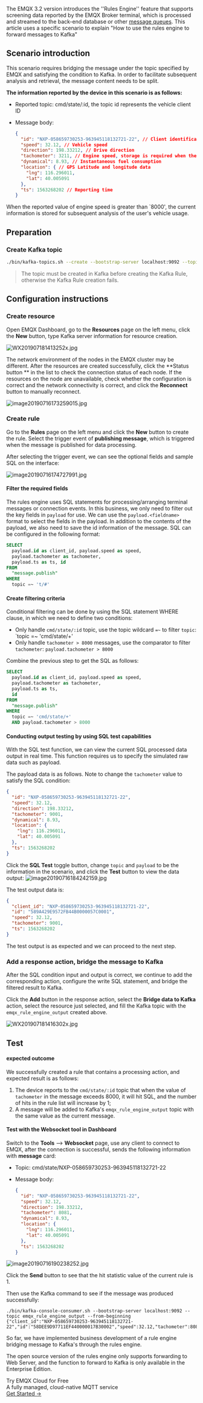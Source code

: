 The EMQX 3.2 version introduces the ''Rules Engine'' feature that supports screening data reported by the EMQX Broker terminal, which is processed and streamed to the back-end database or other [message queues](https://www.emqx.com/en/blog/mqtt5-feature-inflight-window-message-queue). This article uses a specific scenario to explain "How to use the rules engine to forward messages to Kafka"



## Scenario introduction

This scenario requires bridging the message under the topic specified by EMQX and satisfying the condition to Kafka. In order to facilitate subsequent analysis and retrieval, the message content needs to be split.

**The information reported by the device in this scenario is as follows:**

- Reported topic: cmd/state/:id, the topic id represents the vehicle client ID

- Message body:

  ```json
  {
    "id": "NXP-058659730253-963945118132721-22", // Client identification code
    "speed": 32.12, // Vehicle speed
    "direction": 198.33212, // Drive direction
    "tachometer": 3211, // Engine speed, storage is required when the value is greater than 8000
    "dynamical": 8.93, // Instantaneous fuel consumption
    "location": { // GPS Latitude and longitude data
      "lng": 116.296011,
      "lat": 40.005091
    },
    "ts": 1563268202 // Reporting time
  }
  ```



When the reported value of engine speed  is greater than `8000', the current information is stored for subsequent analysis of the user's vehicle usage.



## Preparation

### Create Kafka topic

```bash
./bin/kafka-topics.sh --create --bootstrap-server localhost:9092 --topic 'emqx_rule_engine_output' --partitions 1 --replication-factor 1
```

> The topic must be created in Kafka before creating the Kafka Rule, otherwise the Kafka Rule creation fails.

## Configuration instructions

### Create resource

Open EMQX Dashboard, go to the **Resources** page on the left menu, click the **New** button, type Kafka server information for resource creation.

![WX201907181413252x.jpg](https://assets.emqx.com/images/aecb8d35dc38dd3033415562f47ec306.jpg)


The network environment of the nodes in the EMQX cluster may be different. After the resources are created successfully, click the **Status button ** in the list to check the connection status of each node. If the resources on the node are unavailable, check whether the configuration is correct and the network connectivity is correct, and click the **Reconnect** button to manually reconnect.


![image20190716173259015.jpg](https://assets.emqx.com/images/7fe37afb9ef62d21c330cc0c7da9772c.jpg)



### Create rule

Go to the **Rules** page on the left menu and click the **New** button to create the rule. Select the trigger event  of **publishing message**, which is triggered when the message is published for data processing.

After selecting the trigger event, we can see the optional fields and sample SQL on the interface:

![image20190716174727991.jpg](https://assets.emqx.com/images/e802781b7ba9dfe7a12e11888c2531dd.jpg)



#### Filter the required fields

The rules engine uses SQL statements for processing/arranging terminal messages or connection events. In this business, we only need to filter out the key fields in `payload` for use.  We can use the `payload.<fieldname> ` format to select the fields in the payload. In addition to the contents of the payload, we also need to save the id information of the message. SQL can be configured in the following format:

```sql
SELECT
  payload.id as client_id, payload.speed as speed, 
  payload.tachometer as tachometer,
  payload.ts as ts, id
FROM
  "message.publish"
WHERE
  topic =~ 't/#'
```



#### Create filtering criteria

Conditional filtering can be done by using the SQL statement WHERE clause, in which we need to define two conditions:

- Only handle `cmd/state/:id` topic, use the topic wildcard `=~` to filter `topic`: `topic =~ 'cmd/state/+'
- Only handle `tachometer > 8000` messages, use the comparator to filter `tachometer`: `payload.tachometer > 8000`

Combine the previous step to get the SQL as follows:

```sql
SELECT
  payload.id as client_id, payload.speed as speed, 
  payload.tachometer as tachometer,
  payload.ts as ts,
  id
FROM
  "message.publish"
WHERE
  topic =~ 'cmd/state/+'
  AND payload.tachometer > 8000
```



#### Conducting output testing by using SQL test capabilities

With the SQL test function, we can view the current SQL processed data output in real time. This function requires us to specify the simulated raw data such as payload.

The payload data is as follows. Note to change the `tachometer` value to satisfy the SQL condition:

```json
{
  "id": "NXP-058659730253-963945118132721-22",
  "speed": 32.12,
  "direction": 198.33212,
  "tachometer": 9001,
  "dynamical": 8.93,
  "location": {
    "lng": 116.296011,
    "lat": 40.005091
  },
  "ts": 1563268202
}
```



Click the **SQL Test** toggle button, change `topic` and `payload` to be the information in the scenario, and click the **Test** button to view the data output:
![image20190716184242159.jpg](https://assets.emqx.com/images/aca92de316abf93fcea7ba541c9fc987.jpg)



The test output data is:

```json
{
  "client_id": "NXP-058659730253-963945118132721-22",
  "id": "589A429E9572FB44B0000057C0001",
  "speed": 32.12,
  "tachometer": 9001,
  "ts": 1563268202
}
```



The test output is as expected and we can proceed to the next step.



### Add a response action, bridge the message to Kafka

After the SQL condition input and output is correct, we continue to add the corresponding action, configure the write SQL statement, and bridge the filtered result to Kafka.

Click the **Add** button in the response action, select the **Bridge data to Kafka** action, select the resource just selected, and fill the Kafka topic with the `emqx_rule_engine_output` created above.

![WX201907181416302x.jpg](https://assets.emqx.com/images/e0aa5bd033c89350ecb9f0433608fd32.jpg)



## Test

#### expected outcome

We successfully created a rule that contains a processing action, and expected result is as follows:

1. The device reports to the `cmd/state/:id` topic that when the value of `tachometer` in the message exceeds 8000, it will hit SQL, and the number of hits in the rule list will increase by 1;
2. A message will be added to Kafka's `emqx_rule_engine_output` topic with the same value as the current message.



#### Test with the Websocket tool in Dashboard


Switch to the **Tools** --> **Websocket** page, use any client to connect to EMQX, after the connection is successful, sends the following information with **message** card:

- Topic: cmd/state/NXP-058659730253-963945118132721-22

- Message body:

  ```json
  {
    "id": "NXP-058659730253-963945118132721-22",
    "speed": 32.12,
    "direction": 198.33212,
    "tachometer": 8081,
    "dynamical": 8.93,
    "location": {
      "lng": 116.296011,
      "lat": 40.005091
    },
    "ts": 1563268202
  }
  ```


![image20190716190238252.jpg](https://assets.emqx.com/images/813fe6b0c89b9067da4b5ca6aa15cb20.jpg)



Click the **Send** button to see that the hit statistic value of the current rule is 1.

Then use the Kafka command to see if the message was produced successfully:

```
./bin/kafka-console-consumer.sh --bootstrap-server localhost:9092 --topic emqx_rule_engine_output --from-beginning
{"client_id":"NXP-058659730253-963945118132721-22","id":"58DEE9D97711EF440000017B30002","speed":32.12,"tachometer":8081,"ts":1563268202}
```

So far, we have implemented business development of a rule engine bridging message to Kafka's through the rules engine.

The open source version of the rules engine only supports forwarding to Web Server, and the function to forward to Kafka is only available in the Enterprise Edition.


<section class="promotion">
    <div>
        Try EMQX Cloud for Free
        <div class="is-size-14 is-text-normal has-text-weight-normal">A fully managed, cloud-native MQTT service</div>
    </div>
    <a href="https://accounts.emqx.com/signup?continue=https://cloud-intl.emqx.com/console/deployments/0?oper=new" class="button is-gradient px-5">Get Started →</a>
</section>
